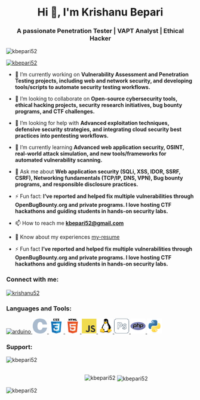 <h1 align="center">Hi 👋, I'm Krishanu Bepari</h1>
<h3 align="center">A passionate Penetration Tester | VAPT Analyst | Ethical Hacker</h3>

<p align="left"> <img src="https://komarev.com/ghpvc/?username=kbepari52&label=Profile%20views&color=0e75b6&style=flat" alt="kbepari52" /> </p>

<p align="left"> <a href="https://github.com/ryo-ma/github-profile-trophy"><img src="https://github-profile-trophy.vercel.app/?username=kbepari52" alt="kbepari52" /></a> </p>

- 🔭 I’m currently working on **Vulnerability Assessment and Penetration Testing projects, including web and network security, and developing tools/scripts to automate security testing workflows.**

- 👯 I’m looking to collaborate on **Open-source cybersecurity tools, ethical hacking projects, security research initiatives, bug bounty programs, and CTF challenges.**

- 🤝 I’m looking for help with **Advanced exploitation techniques, defensive security strategies, and integrating cloud security best practices into pentesting workflows.**

- 🌱 I’m currently learning **Advanced web application security, OSINT, real-world attack simulation, and new tools/frameworks for automated vulnerability scanning.**

- 💬 Ask me about **Web application security (SQLi, XSS, IDOR, SSRF, CSRF), Networking fundamentals (TCP/IP, DNS, VPN), Bug bounty programs, and responsible disclosure practices.**

- ⚡ Fun fact: **I’ve reported and helped fix multiple vulnerabilities through OpenBugBounty.org and private programs. I love hosting CTF hackathons and guiding students in hands-on security labs.**

- 📫 How to reach me **kbepari52@gmail.com**

- 📄 Know about my experiences [my-resume](https://krishanu-bepari-resume.tiiny.site)

- ⚡ Fun fact **I’ve reported and helped fix multiple vulnerabilities through OpenBugBounty.org and private programs. I love hosting CTF hackathons and guiding students in hands-on security labs.**

<h3 align="left">Connect with me:</h3>
<p align="left">
<a href="https://linkedin.com/in/krishanu52" target="blank"><img align="center" src="https://raw.githubusercontent.com/rahuldkjain/github-profile-readme-generator/master/src/images/icons/Social/linked-in-alt.svg" alt="krishanu52" height="30" width="40" /></a>
</p>

<h3 align="left">Languages and Tools:</h3>
<p align="left"> <a href="https://www.arduino.cc/" target="_blank" rel="noreferrer"> <img src="https://cdn.worldvectorlogo.com/logos/arduino-1.svg" alt="arduino" width="40" height="40"/> </a> <a href="https://www.cprogramming.com/" target="_blank" rel="noreferrer"> <img src="https://raw.githubusercontent.com/devicons/devicon/master/icons/c/c-original.svg" alt="c" width="40" height="40"/> </a> <a href="https://www.w3schools.com/css/" target="_blank" rel="noreferrer"> <img src="https://raw.githubusercontent.com/devicons/devicon/master/icons/css3/css3-original-wordmark.svg" alt="css3" width="40" height="40"/> </a> <a href="https://www.w3.org/html/" target="_blank" rel="noreferrer"> <img src="https://raw.githubusercontent.com/devicons/devicon/master/icons/html5/html5-original-wordmark.svg" alt="html5" width="40" height="40"/> </a> <a href="https://developer.mozilla.org/en-US/docs/Web/JavaScript" target="_blank" rel="noreferrer"> <img src="https://raw.githubusercontent.com/devicons/devicon/master/icons/javascript/javascript-original.svg" alt="javascript" width="40" height="40"/> </a> <a href="https://www.linux.org/" target="_blank" rel="noreferrer"> <img src="https://raw.githubusercontent.com/devicons/devicon/master/icons/linux/linux-original.svg" alt="linux" width="40" height="40"/> </a> <a href="https://www.photoshop.com/en" target="_blank" rel="noreferrer"> <img src="https://raw.githubusercontent.com/devicons/devicon/master/icons/photoshop/photoshop-line.svg" alt="photoshop" width="40" height="40"/> </a> <a href="https://www.php.net" target="_blank" rel="noreferrer"> <img src="https://raw.githubusercontent.com/devicons/devicon/master/icons/php/php-original.svg" alt="php" width="40" height="40"/> </a> <a href="https://www.python.org" target="_blank" rel="noreferrer"> <img src="https://raw.githubusercontent.com/devicons/devicon/master/icons/python/python-original.svg" alt="python" width="40" height="40"/> </a> </p>

<h3 align="left">Support:</h3>
<p><a href="https://www.buymeacoffee.com/kbepari52"> <img align="left" src="https://cdn.buymeacoffee.com/buttons/v2/default-yellow.png" height="50" width="210" alt="kbepari52" /></a></p><br><br>

<p><img align="left" src="https://github-readme-stats.vercel.app/api/top-langs?username=kbepari52&show_icons=true&theme=dracula&locale=en&layout=compact" alt="kbepari52" /></p>

<p>&nbsp;<img align="center" src="https://github-readme-stats.vercel.app/api?username=kbepari52&show_icons=true&locale=en" alt="kbepari52" /></p>

<p><img align="center" src="https://github-readme-streak-stats.herokuapp.com/?user=kbepari52&" alt="kbepari52" /></p>
